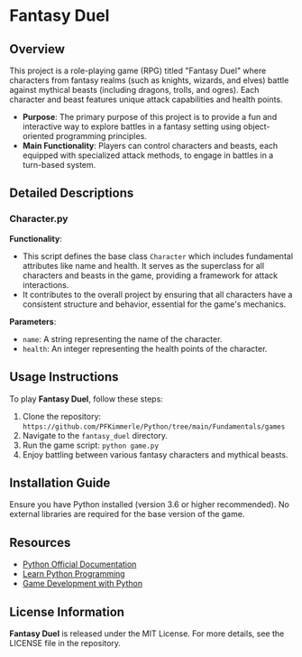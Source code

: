 # Fantasy Duel

## Overview

This project is a role-playing game (RPG) titled "Fantasy Duel" where characters from fantasy realms (such as knights, wizards, and elves) battle against mythical beasts (including dragons, trolls, and ogres). Each character and beast features unique attack capabilities and health points.

- **Purpose**: The primary purpose of this project is to provide a fun and interactive way to explore battles in a fantasy setting using object-oriented programming principles.
- **Main Functionality**: Players can control characters and beasts, each equipped with specialized attack methods, to engage in battles in a turn-based system.

## Detailed Descriptions

### Character.py
**Functionality**:
- This script defines the base class `Character` which includes fundamental attributes like name and health. It serves as the superclass for all characters and beasts in the game, providing a framework for attack interactions.
- It contributes to the overall project by ensuring that all characters have a consistent structure and behavior, essential for the game's mechanics.

**Parameters**:
- `name`: A string representing the name of the character.
- `health`: An integer representing the health points of the character.


## Usage Instructions
To play **Fantasy Duel**, follow these steps:
1. Clone the repository: `https://github.com/PFKimmerle/Python/tree/main/Fundamentals/games`
2. Navigate to the `fantasy_duel` directory.
3. Run the game script: `python game.py`
4. Enjoy battling between various fantasy characters and mythical beasts.

## Installation Guide
Ensure you have Python installed (version 3.6 or higher recommended). No external libraries are required for the base version of the game.

## Resources
- [Python Official Documentation](https://www.python.org/doc/)
- [Learn Python Programming](https://www.learnpython.org/)
- [Game Development with Python](https://example.com/game-dev-python)

## License Information
**Fantasy Duel** is released under the MIT License. For more details, see the LICENSE file in the repository.
